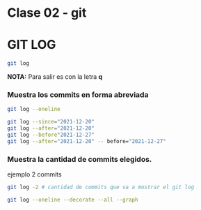 # Clase 02 - git

# GIT LOG

```sh
git log
```
**NOTA:** Para salir es con la letra **q**


### Muestra los commits en forma abreviada

```sh
git log --oneline
```

```sh
git log --since="2021-12-20"
git log --after="2021-12-20"
git log --before"2021-12-27"
git log --after="2021-12-20" -- before="2021-12-27"
```

### Muestra la cantidad de commits elegidos.
ejemplo 2 commits

```sh
git log -2 # cantidad de commits que va a mostrar el git log
```


```sh
git log --oneline --decorate --all --graph
```
